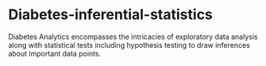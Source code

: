# Diabetes-inferential-statistics
Diabetes Analytics encompasses the intricacies of exploratory data analysis along with statistical tests including hypothesis testing to draw inferences about important data points.
